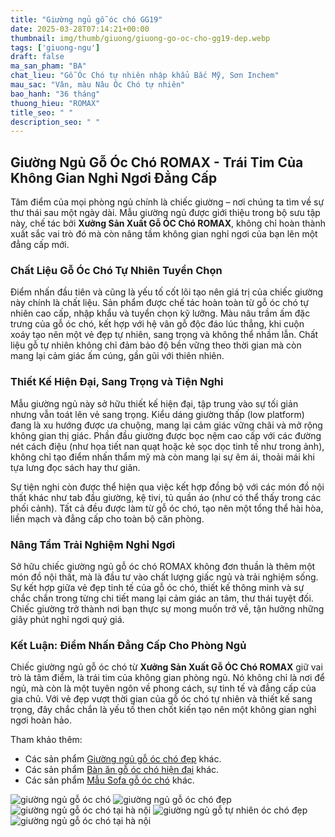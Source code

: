 ```yaml
---
title: "Giường ngủ gỗ óc chó GG19"
date: 2025-03-28T07:14:21+00:00
thumbnail: img/thumb/giuong/giuong-go-oc-cho-gg19-dep.webp
tags: ['giuong-ngu']
draft: false
ma_san_pham: "BA"
chat_lieu: "Gỗ Óc Chó tự nhiên nhập khẩu Bắc Mỹ, Sơn Inchem"
mau_sac: "Vân, màu Nâu Óc Chó tự nhiên"
bao_hanh: "36 tháng"
thuong_hieu: "ROMAX"
title_seo: " "
description_seo: " "
---
```

## Giường Ngủ Gỗ Óc Chó ROMAX - Trái Tim Của Không Gian Nghỉ Ngơi Đẳng Cấp

Tâm điểm của mọi phòng ngủ chính là chiếc giường – nơi chúng ta tìm về sự thư thái sau một ngày dài. Mẫu giường ngủ được giới thiệu trong bộ sưu tập này, chế tác bởi **Xưởng Sản Xuất Gỗ ÓC Chó ROMAX**, không chỉ hoàn thành xuất sắc vai trò đó mà còn nâng tầm không gian nghỉ ngơi của bạn lên một đẳng cấp mới.

### Chất Liệu Gỗ Óc Chó Tự Nhiên Tuyển Chọn

Điểm nhấn đầu tiên và cũng là yếu tố cốt lõi tạo nên giá trị của chiếc giường này chính là chất liệu. Sản phẩm được chế tác hoàn toàn từ gỗ óc chó tự nhiên cao cấp, nhập khẩu và tuyển chọn kỹ lưỡng. Màu nâu trầm ấm đặc trưng của gỗ óc chó, kết hợp với hệ vân gỗ độc đáo lúc thẳng, khi cuộn xoáy tạo nên một vẻ đẹp tự nhiên, sang trọng và không thể nhầm lẫn. Chất liệu gỗ tự nhiên không chỉ đảm bảo độ bền vững theo thời gian mà còn mang lại cảm giác ấm cúng, gần gũi với thiên nhiên.

### Thiết Kế Hiện Đại, Sang Trọng và Tiện Nghi

Mẫu giường ngủ này sở hữu thiết kế hiện đại, tập trung vào sự tối giản nhưng vẫn toát lên vẻ sang trọng. Kiểu dáng giường thấp (low platform) đang là xu hướng được ưa chuộng, mang lại cảm giác vững chãi và mở rộng không gian thị giác. Phần đầu giường được bọc nệm cao cấp với các đường nét cách điệu (như họa tiết nan quạt hoặc kẻ sọc dọc tinh tế như trong ảnh), không chỉ tạo điểm nhấn thẩm mỹ mà còn mang lại sự êm ái, thoải mái khi tựa lưng đọc sách hay thư giãn.

Sự tiện nghi còn được thể hiện qua việc kết hợp đồng bộ với các món đồ nội thất khác như tab đầu giường, kệ tivi, tủ quần áo (như có thể thấy trong các phối cảnh). Tất cả đều được làm từ gỗ óc chó, tạo nên một tổng thể hài hòa, liền mạch và đẳng cấp cho toàn bộ căn phòng.

### Nâng Tầm Trải Nghiệm Nghỉ Ngơi

Sở hữu chiếc giường ngủ gỗ óc chó ROMAX không đơn thuần là thêm một món đồ nội thất, mà là đầu tư vào chất lượng giấc ngủ và trải nghiệm sống. Sự kết hợp giữa vẻ đẹp tinh tế của gỗ óc chó, thiết kế thông minh và sự chắc chắn trong từng chi tiết mang lại cảm giác an tâm, thư thái tuyệt đối. Chiếc giường trở thành nơi bạn thực sự mong muốn trở về, tận hưởng những giây phút nghỉ ngơi quý giá.

### Kết Luận: Điểm Nhấn Đẳng Cấp Cho Phòng Ngủ

Chiếc giường ngủ gỗ óc chó từ **Xưởng Sản Xuất Gỗ ÓC Chó ROMAX** giữ vai trò là tâm điểm, là trái tim của không gian phòng ngủ. Nó không chỉ là nơi để ngủ, mà còn là một tuyên ngôn về phong cách, sự tinh tế và đẳng cấp của gia chủ. Với vẻ đẹp vượt thời gian của gỗ óc chó tự nhiên và thiết kế sang trọng, đây chắc chắn là yếu tố then chốt kiến tạo nên một không gian nghỉ ngơi hoàn hảo.

Tham khảo thêm:

* Các sản phẩm [Giường ngủ gỗ óc chó đẹp](https://romax.vn/danh-muc/phong-ngu/giuong-go-oc-cho/) khác.
* Các sản phẩm [Bàn ăn gỗ óc chó hiện đại](https://romax.vn/danh-muc/phong-bep/ban-an-go-oc-cho/) khác.
* Các sản phẩm [Mẫu Sofa gỗ óc chó](https://romax.vn/danh-muc/phong-khach/sofa-go-oc-cho/) khác.

![giường ngủ gỗ óc chó](/img/giuong/gg19/giuong-go-oc-cho-gg19-10.webp)
![giường ngủ gỗ óc chó đẹp](/img/giuong/gg19/giuong-go-oc-cho-gg19-11.webp)
![giường ngủ gỗ óc chó tại hà nội](/img/giuong/gg19/giuong-go-oc-cho-gg19-7.webp)
![giường ngủ gỗ tự nhiên óc chó đẹp](/img/giuong/gg19/giuong-go-oc-cho-gg19-8.webp)
![giường ngủ gỗ óc chó tại hà nội](/img/giuong/gg19/giuong-go-oc-cho-gg19-9.webp)